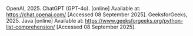 
OpenAI, 2025. ChatGPT (GPT-4o). [online] Available at: https://chat.openai.com/
 [Accessed 08 September 2025].
 GeeksforGeeks, 2025. Java [online] Available at: https://www.geeksforgeeks.org/python-list-comprehension/
 [Accessed 08 September 2025].
